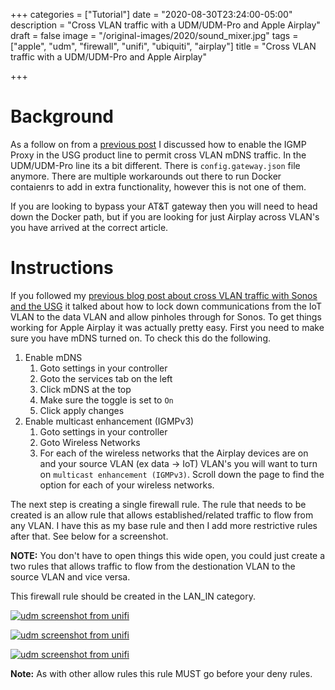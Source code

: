 +++
categories = ["Tutorial"]
date = "2020-08-30T23:24:00-05:00"
description = "Cross VLAN traffic with a UDM/UDM-Pro and Apple Airplay"
draft = false
image = "/original-images/2020/sound_mixer.jpg"
tags = ["apple", "udm", "firewall", "unifi", "ubiquiti", "airplay"]
title = "Cross VLAN traffic with a UDM/UDM-Pro and Apple Airplay"

+++

# Background
As a follow on from a [previous post](/apple-airplay-usg) I discussed how to enable the IGMP Proxy in the USG product line to permit cross VLAN mDNS traffic.  In the UDM/UDM-Pro line its a bit different.  There is `config.gateway.json` file anymore.  There are multiple workarounds out there to run Docker contaienrs to add in extra functionality, however this is not one of them.

If you are looking to bypass your AT&T gateway then you will need to head down the Docker path, but if you are looking for just Airplay across VLAN's you have arrived at the correct article.

# Instructions
If you followed my [previous blog post about cross VLAN traffic with Sonos and the USG](/sonos-usg-firewall-ports) it talked about how to lock down communications from the IoT VLAN to the data VLAN and allow pinholes through for Sonos.  To get things working for Apple Airplay it was actually pretty easy.  First you need to make sure you have mDNS turned on.  To check this do the following.

1. Enable mDNS
    1. Goto settings in your controller
    2. Goto the services tab on the left
    3. Click mDNS at the top
    4. Make sure the toggle is set to `On`
    5. Click apply changes
2. Enable multicast enhancement (IGMPv3)
    1. Goto settings in your controller
    2. Goto Wireless Networks
    3. For each of the wireless networks that the Airplay devices are on and your source VLAN (ex data -> IoT) VLAN's you will want to
    turn on `multicast enhancement (IGMPv3)`.  Scroll down the page to find the option for each of your wireless networks.


The next step is creating a single firewall rule.  The rule that needs to be created is an allow rule that allows established/related traffic to flow from any VLAN.  I have this as my base rule and then I add more restrictive rules after that.  See below for a screenshot.

**NOTE:**  You don't have to open things this wide open, you could just create a two rules that allows traffic to flow from the destionation VLAN to the source VLAN and vice versa.

This firewall rule should be created in the LAN_IN category.

[![udm screenshot from unifi](/images/2020/airplay-udm-1-medium.jpg)](/images/2020/airplay-udm-1-medium.jpg)

[![udm screenshot from unifi](/images/2020/airplay-udm-2-medium.jpg)](/images/2020/airplay-udm-2-medium.jpg)

[![udm screenshot from unifi](/images/2020/airplay-udm-3-medium.jpg)](/images/2020/airplay-udm-3-medium.jpg)

**Note:**  As with other allow rules this rule MUST go before your deny rules.


